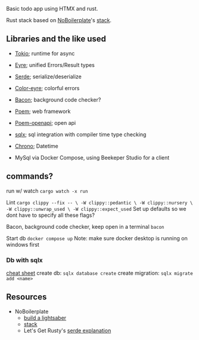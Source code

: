 Basic todo app using HTMX and rust.

Rust stack based on [NoBoilerplate](https://www.youtube.com/@NoBoilerplate)'s [stack](https://www.youtube.com/watch?v=pocWrUj68tU).

## Libraries and the like used
- [Tokio](https://tokio.rs/); runtime for async
- [Eyre](https://docs.rs/eyre/latest/eyre/); unified Errors/Result types
- [Serde](https://serde.rs/); serialize/deserialize

- [Color-eyre](https://docs.rs/color-eyre/latest/color_eyre/); colorful errors
- [Bacon](https://github.com/Canop/bacon); background code checker?
- [Poem](https://github.com/poem-web/poem); web framework
- [Poem-openapi](https://docs.rs/poem-openapi/latest/poem_openapi/); open api
- [sqlx](https://docs.rs/sqlx/latest/sqlx/); sql integration with compiler time type checking
- [Chrono](https://crates.io/crates/chrono); Datetime

- MySql via Docker Compose, using Beekeper Studio for a client

## commands?
run w/ watch `cargo watch -x run`

Lint
`
cargo clippy --fix -- \
-W clippy::pedantic \
-W clippy::nursery \
-W clippy::unwrap_used \
-W clippy::expect_used
`
Set up defaults so we dont have to specify all these flags?


Bacon, background code checker, keep open in a terminal
`bacon`

Start db `docker compose up`
Note: make sure docker desktop is running on windows first

### Db with sqlx
[cheat sheet](https://github.com/launchbadge/sqlx/blob/main/sqlx-cli/README.md)
create db: `sqlx database create`
create migration: `sqlx migrate add <name>`

## Resources
- NoBoilerplate
    - [build a lightsaber](https://github.com/0atman/noboilerplate/blob/main/scripts/06-build-your-rust-lightsaber.md)
    - [stack](https://github.com/0atman/noboilerplate/blob/main/scripts/30-poem.md)
    - Let's Get Rusty's [serde explanation](https://github.com/letsgetrusty/json_parsing_example/blob/master/src/main.rs)